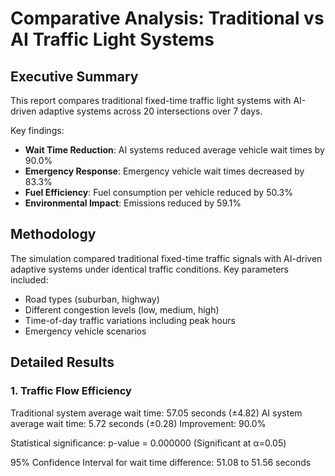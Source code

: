 # Comparative Analysis: Traditional vs AI Traffic Light Systems

## Executive Summary

This report compares traditional fixed-time traffic light systems with AI-driven adaptive systems across 20 intersections over 7 days.

Key findings:
- **Wait Time Reduction**: AI systems reduced average vehicle wait times by 90.0%
- **Emergency Response**: Emergency vehicle wait times decreased by 83.3%
- **Fuel Efficiency**: Fuel consumption per vehicle reduced by 50.3%
- **Environmental Impact**: Emissions reduced by 59.1%

## Methodology

The simulation compared traditional fixed-time traffic signals with AI-driven adaptive systems under identical traffic conditions.
Key parameters included:
- Road types (suburban, highway)
- Different congestion levels (low, medium, high)
- Time-of-day traffic variations including peak hours
- Emergency vehicle scenarios

## Detailed Results

### 1. Traffic Flow Efficiency

Traditional system average wait time: 57.05 seconds (±4.82)
AI system average wait time: 5.72 seconds (±0.28)
Improvement: 90.0%

Statistical significance: p-value = 0.000000 (Significant at α=0.05)

95% Confidence Interval for wait time difference: 51.08 to 51.56 seconds